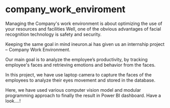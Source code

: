 # company_work_enviroment

Managing the Company's work environment is about optimizing the use of your resources and facilities Well, one of the obvious advantages of facial recognition technology is safety and security. 

Keeping the same goal in mind ineuron.ai has given us an internship project – Company Work Environment.

Our main goal is to analyze the employee’s productivity, by tracking employee's faces and retrieving emotions and behavior from the faces. 

In this project, we have use laptop camera to capture the faces of the employees to analyze their eyes movement and stored in the database. 

Here, we have used various computer vision model and modular programming approach to finally the result in Power BI dashboard. Have a look….!
